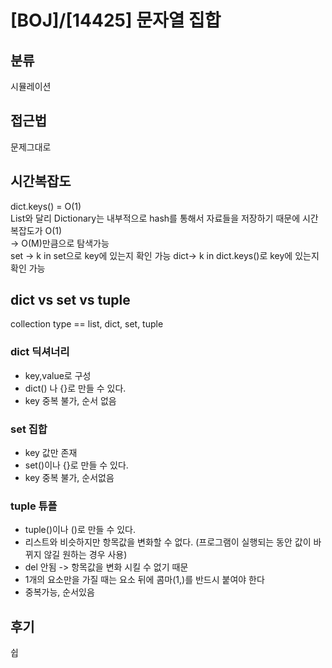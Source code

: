 # [BOJ]/[14425] 문자열 집합

## 분류
시뮬레이션

## 접근법
문제그대로

## 시간복잡도
dict.keys() = O(1)<br>
List와 달리 Dictionary는 내부적으로 hash를 통해서 자료들을 저장하기 때문에 시간복잡도가 O(1)<br>
-> O(M)만큼으로 탐색가능<Br>
set -> k in set으로 key에 있는지 확인 가능
dict-> k in dict.keys()로 key에 있는지 확인 가능

## dict vs set vs tuple
collection type == list, dict, set, tuple<br>

### dict 딕셔너리
- key,value로 구성
- dict() 나 {}로 만들 수 있다.
- key 중복 불가, 순서 없음

### set 집합
- key 값만 존재
- set()이나 {}로 만들 수 있다.
- key 중복 불가, 순서없음

### tuple 튜플
- tuple()이나 ()로 만들 수 있다.
- 리스트와 비슷하지만 항목값을 변화할 수 없다. (프로그램이 실행되는 동안 값이 바뀌지 않길 원하는 경우 사용)
- del 안됨 -> 항목값을 변화 시킬 수 없기 때문
- 1개의 요소만을 가질 때는 요소 뒤에 콤마(1,)를 반드시 붙여야 한다
- 중복가능, 순서있음

## 후기
쉽